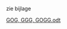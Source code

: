 zie bijlage

[GOG, GGG, GOGG.odt](https://github.com/groenwaasmunster/gwdocs/files/12305621/GOG.GGG.GOGG.odt)
